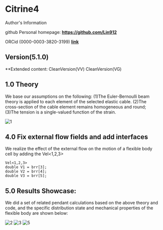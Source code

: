 # Citrine4

Author's Information

github Personal homepage: **https://github.com/Lin912**

ORCid (0000-0003-3820-3199) **[link](https://orcid.org/)**



## Version(5.1.0)

**Extended content:
CleanVersion(VV)  <Top Vel to Bottom Vel>
CleanVersion(VG)  <Top Vel to Bottom Gravity>

## 1.0  Theory
We base our assumptions on the following:
(1)The Euler-Bernoulli beam theory is applied to each element of the selected elastic cable. 
(2)The cross-section of the cable element remains homogeneous and round; 
(3)The tension is a single-valued function of the strain.


![1](images/Diagram.jpg)


## 4.0   Fix external flow fields and add interfaces
We realize the effect of the external flow on the motion of a flexible body cell by adding the Vel<1,2,3>

```
Vel<1,2,3>
double V1 = brr[3];            
double V2 = brr[4];
double V3 = brr[5];
```

## 5.0 Results Showcase:
We did a set of related pendant calculations based on the above theory and code, and the specific distribution state and mechanical properties of the flexible body are shown below:

![2](images/2D%20slushing1.jpg)
![3](images/2D2%20slushing.jpg)
![5](images/2D%20slushing2.jpg)

